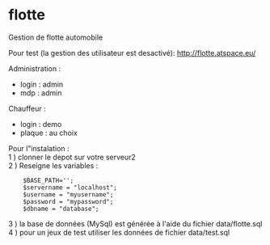 # flotte
Gestion de flotte automobile

Pour test (la gestion des utilisateur est desactivé): http://flotte.atspace.eu/ 
                                                                      
Administration :                                                                                
   - login : admin                                                                                
   - mdp :   admin
   
Chauffeur :                                                                                
   - login : demo                                                                                
   - plaque : au choix

Pour l"instalation :                                                                                 
   1 ) clonner le depot sur votre serveur2                                                                                
   2 ) Reseigne les variables :                                                                                
   
        $BASE_PATH='';
        $servername = "localhost";
        $username = "myusername";
        $password = "mypassword";
        $dbname = "database";
  3 ) la base de données (MySql) est générée à l'aide du fichier data/flotte.sql                                                                                
  4 ) pour un jeux de test utiliser les données de fichier data/test.sql 
